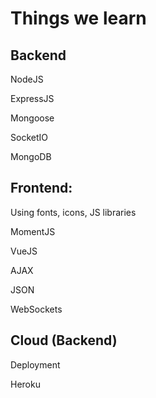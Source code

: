 
# Things we learn

## Backend
NodeJS

ExpressJS

Mongoose

SocketIO

MongoDB

## Frontend:
Using fonts, icons, JS libraries

MomentJS

VueJS

AJAX

JSON

WebSockets

## Cloud (Backend)
Deployment

Heroku
